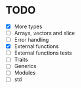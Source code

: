 # TODO

- [x] More types
- [ ] Arrays, vectors and slice
- [ ] Error handling
- [x] External functions
- [ ] External functions tests
- [ ] Traits
- [ ] Generics
- [ ] Modules
- [ ] std